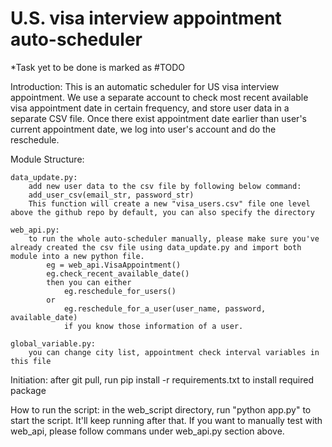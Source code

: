# U.S. visa interview appointment auto-scheduler
*Task yet to be done is marked as #TODO

Introduction:
    This is an automatic scheduler for US visa interview appointment. We use a separate account to check most recent available visa appointment date in certain frequency, and store user data in a separate CSV file. Once there exist appointment date earlier than user's current appointment date, we log into user's account and do the reschedule.

Module Structure:

    data_update.py:
        add new user data to the csv file by following below command:
        add_user_csv(email_str, password_str)
        This function will create a new "visa_users.csv" file one level above the github repo by default, you can also specify the directory

    web_api.py:
        to run the whole auto-scheduler manually, please make sure you've already created the csv file using data_update.py and import both module into a new python file.
            eg = web_api.VisaAppointment()
            eg.check_recent_available_date() 
            then you can either
                eg.reschedule_for_users()
            or 
                eg.reschedule_for_a_user(user_name, password, available_date)
                if you know those information of a user.

    global_variable.py:
        you can change city list, appointment check interval variables in this file

Initiation:
    after git pull, run pip install -r requirements.txt to install required package


How to run the script:
    in the web_script directory, run "python app.py" to start the script. It'll keep running after that.
    If you want to manually test with web_api, please follow commans under web_api.py section above.



